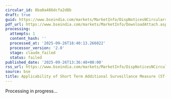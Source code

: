 ```yaml
---
circular_id: 8ba0a486dcfa2d8b
draft: true
guid: https://www.bseindia.com/markets/MarketInfo/DispNoticesNCirculars.aspx?Noticeid={722FCAC4-8491-49E2-A228-5FF01D2C8008}&noticeno=20250926-62&dt=09/26/2025&icount=62&totcount=76&flag=0
pdf_url: https://www.bseindia.com/markets/MarketInfo/DownloadAttach.aspx?id=20250926-62&attachedId=1d3968a1-a1a5-4dc7-85a4-8ea65f6a54bd
processing:
  attempts: 1
  content_hash: ''
  processed_at: '2025-09-26T18:40:13.266022'
  processor_version: '2.0'
  stage: claude_failed
  status: failed
published_date: '2025-09-26T13:36:48+00:00'
rss_url: https://www.bseindia.com/markets/MarketInfo/DispNoticesNCirculars.aspx?Noticeid={722FCAC4-8491-49E2-A228-5FF01D2C8008}&noticeno=20250926-62&dt=09/26/2025&icount=62&totcount=76&flag=0
source: bse
title: Applicability of Short Term Additional Surveillance Measure (ST-ASM)
---
```


Processing in progress...
